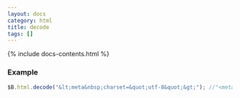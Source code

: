 ```yaml
---
layout: docs
category: html
title: decode
tags: []
---
```


{% include docs-contents.html %}

### Example
```js
$B.html.decode("&lt;meta&nbsp;charset=&quot;utf-8&quot;&gt;"); //"<meta charset="utf-8">"
```